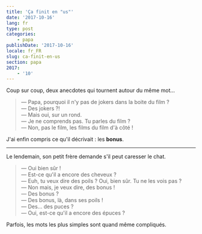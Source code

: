 ```yaml
---
title: 'Ça finit en "us"'
date: '2017-10-16'
lang: fr
type: post
categories:
    - papa
publishDate: '2017-10-16'
locale: fr_FR
slug: ca-finit-en-us
section: papa
2017:
    - '10'
---
```


Coup sur coup, deux anecdotes qui tournent autour du même mot…

<!--more-->

> — Papa, pourquoi il n'y pas de jokers dans la boite du film ?  
> — Des jokers ?!  
> — Mais oui, sur un rond.  
> — Je ne comprends pas. Tu parles du film ?  
> — Non, pas le film, les films du film d'à côté !  

J'ai enfin compris ce qu'il décrivait : les **bonus**.

***

Le lendemain, son petit frère demande s'il peut caresser le chat.

> — Oui bien sûr !  
> — Est-ce qu'il a encore des cheveux ?  
> — Euh, tu veux dire des poils ? Oui, bien sûr. Tu ne les vois pas ?  
> — Non mais, je veux dire, des bonus !  
> — Des bonus ?  
> — Des bonus, là, dans ses poils !  
> — Des… des puces ?  
> — Oui, est-ce qu'il a encore des épuces ?  

Parfois, les mots les plus simples sont quand même compliqués.